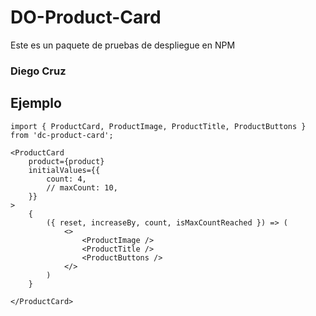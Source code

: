 # DO-Product-Card

Este es un paquete de pruebas de despliegue en NPM

### Diego Cruz

## Ejemplo

```
import { ProductCard, ProductImage, ProductTitle, ProductButtons } from 'dc-product-card';
```

```
<ProductCard
    product={product}
    initialValues={{
        count: 4,
        // maxCount: 10,
    }}
>
    {
        ({ reset, increaseBy, count, isMaxCountReached }) => (
            <>
                <ProductImage />
                <ProductTitle />
                <ProductButtons />
            </>
        )
    }

</ProductCard>
```